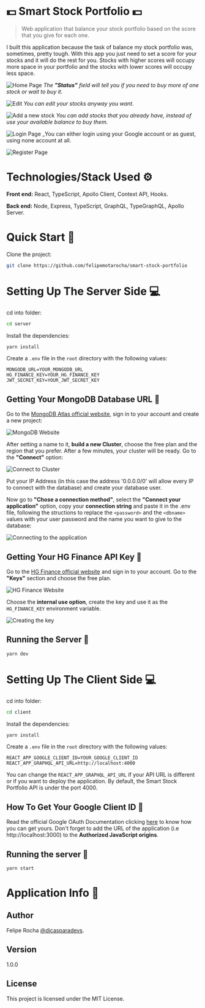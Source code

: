 # 💵 Smart Stock Portfolio 💵

> Web application that balance your stock portfolio based on the score that you give for each one.

I built this application because the task of balance my stock portfolio was, sometimes, pretty tough. With this app you just need to set a score for your stocks and it will do the rest for you. Stocks with higher scores will occupy more space in your portfolio and the stocks with lower scores will occupy less space.

![Home Page](https://imgur.com/Mf2Nv2t.png)
_The **"Status"** field will tell you if you need to buy more of one stock or wait to buy it._

![Edit](https://imgur.com/0mgobLa.png)
_You can edit your stocks anyway you want._

![Add a new stock](https://imgur.com/07bLq6Y.png)
_You can add stocks that you already have, instead of use your available balance to buy them._

![Login Page](https://imgur.com/fv3ZB9t.png)
\_You can either login using your Google account or as guest, using none account at all.

![Register Page](https://imgur.com/sYLEEyx.png)

# Technologies/Stack Used ⚙️

**Front end:** React, TypeScript, Apollo Client, Context API, Hooks.

**Back end:** Node, Express, TypeScript, GraphQL, TypeGraphQL, Apollo Server.

# Quick Start 🚀

Clone the project:

```bash
git clone https://github.com/felipemotarocha/smart-stock-portfolio
```

# Setting Up The Server Side 💻

cd into folder:

```bash
cd server
```

Install the dependencies:

```bash
yarn install
```

Create a `.env` file in the `root` directory with the following values:

```
MONGODB_URL=YOUR_MONGODB_URL
HG_FINANCE_KEY=YOUR_HG_FINANCE_KEY
JWT_SECRET_KEY=YOUR_JWT_SECRET_KEY
```

## Getting Your MongoDB Database URL 🔑

Go to the [MongoDB Atlas official website](https://www.mongodb.com/cloud/atlas "MongoDB Atlas official website"), sign in to your account and create a new project:

![MongoDB Website](https://imgur.com/6MBTnxM.png)

After setting a name to it, **build a new Cluster**, choose the free plan and the region that you prefer. After a few minutes, your cluster will be ready. Go to the **"Connect"** option:

![Connect to Cluster](https://imgur.com/aTC3j2M.png)

Put your IP Address (in this case the address '0.0.0.0/0' will allow every IP to connect with the database) and create your database user.

Now go to **"Chose a connection method"**, select the **"Connect your application"** option, copy your **connection string** and paste it in the .env file, following the structions to replace the `<password>` and the `<dbname>` values with your user password and the name you want to give to the database:

![Connecting to the application](https://imgur.com/DKDOJvO.png)

## Getting Your HG Finance API Key 🔑

Go to the [HG Finance official website](https://hgbrasil.com "HG Finance official website") and sign in to your account. Go to the **"Keys"** section and choose the free plan.

![HG Finance Website](https://imgur.com/a7p6sQs.png)

Choose the **internal use option**, create the key and use it as the `HG_FINANCE_KEY` environment variable.

![Creating the key](https://imgur.com/K4Ah3gA.png)

## Running the Server 🚀

```bash
yarn dev
```

# Setting Up The Client Side 💻

cd into folder:

```bash
cd client
```

Install the dependencies:

```bash
yarn install
```

Create a `.env` file in the `root` directory with the following values:

```
REACT_APP_GOOGLE_CLIENT_ID=YOUR_GOOGLE_CLIENT_ID
REACT_APP_GRAPHQL_API_URL=http://localhost:4000
```

You can change the `REACT_APP_GRAPHQL_API_URL` if your API URL is different or if you want to deploy the application. By default, the Smart Stock Portfolio API is under the port 4000.

## How To Get Your Google Client ID 🔑

Read the official Google OAuth Documentation clicking [here](https://developers.google.com/identity/one-tap/web/guides/get-google-api-clientid "Google OAuth Documentation") to know how you can get yours. Don't forget to add the URL of the application (i.e http://localhost:3000) to the **Authorized JavaScript origins**.

## Running the server 🚀

```bash
yarn start
```

# Application Info 📝

## Author

Felipe Rocha [@dicasparadevs](https://instagram.com/dicasparadevs "dicasparadevs Instagram").

## Version

1.0.0

## License

This project is licensed under the MIT License.
